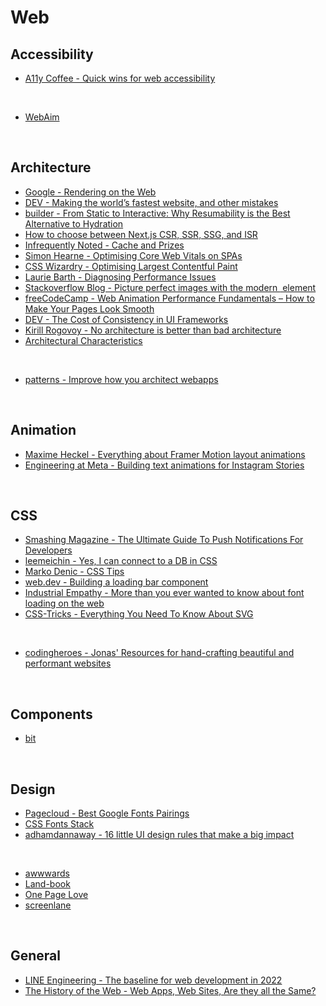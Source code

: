 # Web

## Accessibility

- [A11y Coffee - Quick wins for web accessibility](https://a11y.coffee/quick-wins/)

&nbsp;

- [WebAim](https://webaim.org/)

&nbsp;

## Architecture

- [Google - Rendering on the Web ](https://developers.google.com/web/updates/2019/02/rendering-on-the-web)
- [DEV - Making the world’s fastest website, and other mistakes](https://dev.to/tigt/making-the-worlds-fastest-website-and-other-mistakes-56na)
- [builder - From Static to Interactive: Why Resumability is the Best Alternative to Hydration](https://www.builder.io/blog/from-static-to-interactive-why-resumability-is-the-best-alternative-to-hydration)
- [How to choose between Next.js CSR, SSR, SSG, and ISR](https://next-usecase.thcl.dev/)
- [Infrequently Noted - Cache and Prizes](https://infrequently.org/2022/03/cache-and-prizes/)
- [Simon Hearne - Optimising Core Web Vitals on SPAs](https://simonhearne.com/2022/core-web-vitals-on-spas/)
- [CSS Wizardry - Optimising Largest Contentful Paint](https://csswizardry.com/2022/03/optimising-largest-contentful-paint/)
- [Laurie Barth - Diagnosing Performance Issues](https://laurieontech.com/posts/performance-diagnosis/)
- [Stackoverflow Blog - Picture perfect images with the modern <img> element](https://stackoverflow.blog/2022/03/28/picture-perfect-images-with-the-modern-element/)
- [freeCodeCamp - Web Animation Performance Fundamentals – How to Make Your Pages Look Smooth](https://www.freecodecamp.org/news/web-animation-performance-fundamentals)
- [DEV - The Cost of Consistency in UI Frameworks](https://dev.to/this-is-learning/the-cost-of-consistency-in-ui-frameworks-4agi)
- [Kirill Rogovoy - No architecture is better than bad architecture](https://rogovoy.me/blog/no-architecture)
- [Architectural Characteristics](https://substackcdn.com/image/fetch/f_auto,q_auto:good,fl_progressive:steep/https%3A%2F%2Fsubstack-post-media.s3.amazonaws.com%2Fpublic%2Fimages%2Fa8cd0334-8287-4949-bf4a-187ae9b79a3a_4420x2692.png)

&nbsp;

- [patterns - Improve how you architect webapps](https://www.patterns.dev/)

&nbsp;

## Animation

- [Maxime Heckel - Everything about Framer Motion layout animations](https://blog.maximeheckel.com/posts/framer-motion-layout-animations/)
- [Engineering at Meta - Building text animations for Instagram Stories](https://engineering.fb.com/2022/07/18/developer-tools/building-text-animations-for-instagram-stories/)

&nbsp;

## CSS

- [Smashing Magazine - The Ultimate Guide To Push Notifications For Developers](https://www.smashingmagazine.com/2022/04/guide-push-notifications-developers/)
- [leemeichin - Yes, I can connect to a DB in CSS](https://www.leemeichin.com/posts/yes-i-can-connect-to-a-db-in-css.html)
- [Marko Denic - CSS Tips](https://markodenic.com/css-tips/)
- [web.dev - Building a loading bar component](https://web.dev/building-a-loading-bar-component/)
- [Industrial Empathy - More than you ever wanted to know about font loading on the web](https://www.industrialempathy.com/posts/high-performance-web-font-loading)
- [CSS-Tricks - Everything You Need To Know About SVG](https://css-tricks.com/lodge/svg/)

&nbsp;

- [codingheroes - Jonas' Resources for hand-crafting beautiful and performant websites](https://codingheroes.io/resources/)

&nbsp;

## Components

- [bit](https://bit.dev/)

&nbsp;

## Design

- [Pagecloud - Best Google Fonts Pairings](https://www.pagecloud.com/blog/best-google-fonts-pairings)
- [CSS Fonts Stack](https://www.cssfontstack.com/)
- [adhamdannaway - 16 little UI design rules that make a big impact](https://www.adhamdannaway.com/blog/ui-design/16-ui-design-rules)

&nbsp;

- [awwwards](https://www.awwwards.com/)
- [Land-book](https://land-book.com/)
- [One Page Love](https://onepagelove.com/)
- [screenlane](https://screenlane.com/)

&nbsp;

## General

- [LINE Engineering - The baseline for web development in 2022](https://engineering.linecorp.com/en/blog/the-baseline-for-web-development-in-2022/)
- [The History of the Web - Web Apps, Web Sites, Are they all the Same?](https://thehistoryoftheweb.com/postscript/web-apps-web-sites-are-they-all-the-same/)

&nbsp;

